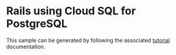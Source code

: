 # Rails using Cloud SQL for PostgreSQL

This sample can be generated by following the associated
[tutorial](https://cloud.google.com/ruby/rails/using-cloudsql-postgres) documentation.

